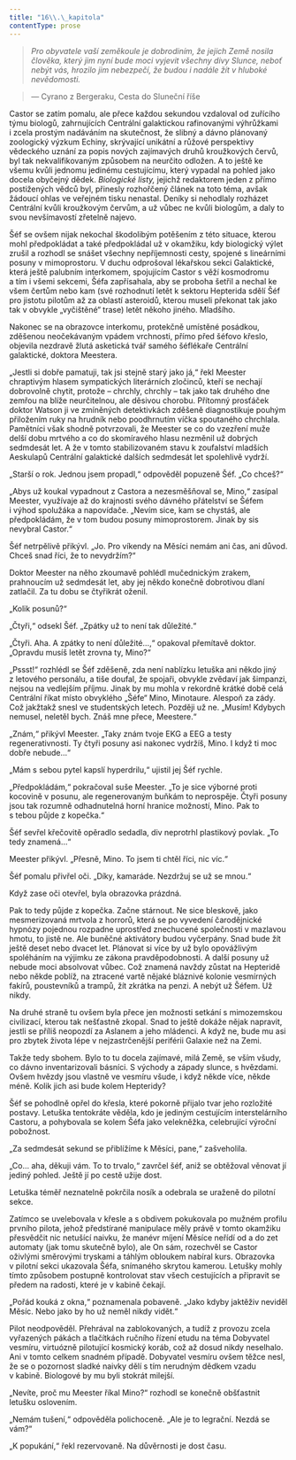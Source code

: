 ```yaml
---
title: "16\\.\_kapitola"
contentType: prose
---
```


> _Pro obyvatele vaší zeměkoule je dobrodiním, že jejich Země nosila člověka, který jim nyní bude moci vyjevit všechny divy Slunce, neboť nebýt vás, hrozilo jim nebezpečí, že budou i nadále žít v hluboké nevědomosti._

> — Cyrano z Bergeraku, Cesta do Sluneční říše

Castor se zatím pomalu, ale přece každou sekundou vzdaloval od zuřícího týmu biologů, zahrnujících Centrální galaktickou rafinovanými výhrůžkami i zcela prostým nadáváním na skutečnost, že slibný a dávno plánovaný zoologický výzkum Echiny, skrývající unikátní a růžové perspektivy vědeckého uznání za popis nových zajímavých druhů kroužkových červů, byl tak nekvalifikovaným způsobem na neurčito odložen. A to ještě ke všemu kvůli jednomu jedinému cestujícímu, který vypadal na pohled jako docela obyčejný dědek. _Biologické listy,_ jejichž redaktorem jeden z přímo postižených vědců byl, přinesly rozhořčený článek na toto téma, avšak žádoucí ohlas ve veřejném tisku nenastal. Deníky si nehodlaly rozházet Centrální kvůli kroužkovým červům, a už vůbec ne kvůli biologům, a daly to svou nevšímavostí zřetelně najevo.

Šéf se ovšem nijak nekochal škodolibým potěšením z této situace, kterou mohl předpokládat a také předpokládal už v okamžiku, kdy biologický výlet zrušil a rozhodl se snášet všechny nepříjemnosti cesty, spojené s lineárními posuny v mimoprostoru. V duchu odprošoval lékařskou sekci Galaktické, která ještě palubním interkomem, spojujícím Castor s věží kosmodromu a tím i všemi sekcemi, Šéfa zapřísahala, aby se proboha šetřil a nechal ke všem čertům nebo kam (své rozhodnutí letět k sektoru Hepterida sdělí Šéf pro jistotu pilotům až za oblastí asteroidů, kterou museli překonat tak jako tak v obvykle „vyčištěné“ trase) letět někoho jiného. Mladšího.

Nakonec se na obrazovce interkomu, protekčně umístěné posádkou, zděšenou neočekávaným vpádem vrchnosti, přímo před šéfovo křeslo, objevila nezdravě žlutá asketická tvář samého šéflékaře Centrální galaktické, doktora Meestera.

„Jestli si dobře pamatuji, tak jsi stejně starý jako já,“ řekl Meester chraptivým hlasem sympatických literárních zločinců, kteří se nechají dobrovolně chytit, protože – chrchly, chrchly – tak jako tak druhého dne zemřou na blíže neurčitelnou, ale děsivou chorobu. Přítomný prosťáček doktor Watson ji ve zmíněných detektivkách zděšeně diagnostikuje pouhým přiložením ruky na hrudník nebo poodhrnutím víčka spoutaného chrchlala. Pamětníci však shodně potvrzovali, že Meester se co do vzezření muže delší dobu mrtvého a co do skomíravého hlasu nezměnil už dobrých sedmdesát let. A že v tomto stabilizovaném stavu k zoufalství mladších Aeskulapů Centrální galaktické dalších sedmdesát let spolehlivě vydrží.

„Starší o rok. Jednou jsem propadl,“ odpověděl popuzeně Šéf. „Co chceš?“

„Abys už koukal vypadnout z Castora a nezesměšňoval se, Mino,“ zasípal Meester, využívaje až do krajnosti svého dávného přátelství se Šéfem i výhod spolužáka a napovídače. „Nevím sice, kam se chystáš, ale předpokládám, že v tom budou posuny mimoprostorem. Jinak by sis nevybral Castor.“

Šéf netrpělivě přikývl. „Jo. Pro víkendy na Měsíci nemám ani čas, ani důvod. Chceš snad říci, že to nevydržím?“

Doktor Meester na něho zkoumavě pohlédl mučednickým zrakem, prahnoucím už sedmdesát let, aby jej někdo konečně dobrotivou dlaní zatlačil. Za tu dobu se čtyřikrát oženil.

„Kolik posunů?“

„Čtyři,“ odsekl Šéf. „Zpátky už to není tak důležité.“

„Čtyři. Aha. A zpátky to není důležité…,“ opakoval přemítavě doktor. „Opravdu musíš letět zrovna ty, Mino?“

„Pssst!“ rozhlédl se Šéf zděšeně, zda není nablízku letuška ani někdo jiný z letového personálu, a tiše doufal, že spojaři, obvykle zvědaví jak šimpanzi, nejsou na vedlejším příjmu. Jinak by mu mohla v rekordně krátké době celá Centrální říkat místo obvyklého „Šéfe“ Mino, Minotaure. Alespoň za zády. Což jakžtakž snesl ve studentských letech. Později už ne. „Musím! Kdybych nemusel, neletěl bych. Znáš mne přece, Meestere.“

„Znám,“ přikývl Meester. „Taky znám tvoje EKG a EEG a testy regenerativnosti. Ty čtyři posuny asi nakonec vydržíš, Mino. I když ti moc dobře nebude…“

„Mám s sebou pytel kapslí hyperdrilu,“ ujistil jej Šéf rychle.

„Předpokládám,“ pokračoval suše Meester. „To je sice výborné proti kocovině v posunu, ale regenerovaným buňkám to neprospěje. Čtyři posuny jsou tak rozumně odhadnutelná horní hranice možností, Mino. Pak to s tebou půjde z kopečka.“

Šéf sevřel křečovitě opěradlo sedadla, div neprotrhl plastikový povlak. „To tedy znamená…“

Meester přikývl. „Přesně, Mino. To jsem ti chtěl říci, nic víc.“

Šéf pomalu přivřel oči. „Díky, kamaráde. Nezdržuj se už se mnou.“

Když zase oči otevřel, byla obrazovka prázdná.

Pak to tedy půjde z kopečka. Začne stárnout. Ne sice bleskově, jako mesmerizovaná mrtvola z horrorů, která se po vyvedení čarodějnické hypnózy pojednou rozpadne uprostřed znechucené společnosti v mazlavou hmotu, to jistě ne. Ale buněčné aktivátory budou vyčerpány. Snad bude žít ještě deset nebo dvacet let. Plánovat si více by už bylo opovážlivým spoléháním na výjimku ze zákona pravděpodobnosti. A další posuny už nebude moci absolvovat vůbec. Což znamená navždy zůstat na Hepteridě nebo někde poblíž, na ztracené vartě nějaké bláznivé kolonie vesmírných fakírů, poustevníků a trampů, žít zkrátka na penzi. A nebýt už Šéfem. Už nikdy.

Na druhé straně tu ovšem byla přece jen možnosti setkání s mimozemskou civilizací, kterou tak nešťastně zkopal. Snad to ještě dokáže nějak napravit, jestli se příliš neopozdí za Aslanem a jeho mládenci. A když ne, bude mu asi pro zbytek života lépe v nejzastrčenější periférii Galaxie než na Zemi.

Takže tedy sbohem. Bylo to tu docela zajímavé, milá Země, se vším všudy, co dávno inventarizovali básníci. S východy a západy slunce, s hvězdami. Ovšem hvězdy jsou vlastně ve vesmíru všude, i když někde více, někde méně. Kolik jich asi bude kolem Hepteridy?

Šéf se pohodlně opřel do křesla, které pokorně přijalo tvar jeho rozložité postavy. Letuška tentokráte věděla, kdo je jediným cestujícím interstelárního Castoru, a pohybovala se kolem Šéfa jako velekněžka, celebrující výroční pobožnost.

„Za sedmdesát sekund se přiblížíme k Měsíci, pane,“ zašveholila.

„Co… aha, děkuji vám. To to trvalo,“ zavrčel šéf, aniž se obtěžoval věnovat jí jediný pohled. Ještě jí po cestě užije dost.

Letuška téměř neznatelně pokrčila nosík a odebrala se uraženě do pilotní sekce.

Zatímco se uvelebovala v křesle a s obdivem pokukovala po mužném profilu prvního pilota, jehož předstírané manipulace měly právě v tomto okamžiku přesvědčit nic netušící naivku, že manévr míjení Měsíce neřídí od a do zet automaty (jak tomu skutečně bylo), ale On sám, rozechvěl se Castor oživlými směrovými tryskami a táhlým obloukem nabíral kurs. Obrazovka v pilotní sekci ukazovala Šéfa, snímaného skrytou kamerou. Letušky mohly tímto způsobem postupně kontrolovat stav všech cestujících a připravit se předem na radosti, které je v kabině čekají.

„Pořád kouká z okna,“ poznamenala pobaveně. „Jako kdyby jaktěživ neviděl Měsíc. Nebo jako by ho už neměl nikdy vidět.“

Pilot neodpověděl. Přehrával na zablokovaných, a tudíž z provozu zcela vyřazených pákách a tlačítkách ručního řízení etudu na téma Dobyvatel vesmíru, virtuózně pilotující kosmický koráb, což až dosud nikdy neselhalo. Ani v tomto celkem snadném případě. Dobyvatel vesmíru ovšem těžce nesl, že se o pozornost sladké naivky dělí s tím nerudným dědkem vzadu v kabině. Biologové by mu byli stokrát milejší.

„Nevíte, proč mu Meester říkal Mino?“ rozhodl se konečně obšťastnit letušku oslovením.

„Nemám tušení,“ odpověděla polichoceně. „Ale je to legrační. Nezdá se vám?“

„K popukání,“ řekl rezervovaně. Na důvěrnosti je dost času.
